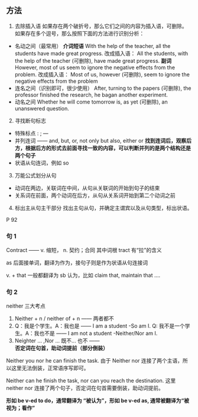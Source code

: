 ## 方法
1. 去除插入语
如果存在两个破折号，那么它们之间的内容为插入语，可删除。
如果存在多个逗号，那么按照下面的方法进行识别分析：
- 名动之间（最常用） 
	**介词短语**
	With the help of the teacher, all the students have made great progress.
	改成插入语：
	All the students, with the help of the teacher (可删除), have made great progress.
	**副词**
	However, most of us seem to ignore the negative effects from the problem.
	改成插入语：
	Most of us, however (可删除), seem to ignore the negative effects from the problem
- 连名之间（识别即可，很少使用）
	After, turning to the papers (可删除), the professor finished the research, he bagan another experiment.
- 动名之间
	Whether he will come tomorrow is, as yet (可删除), an unanswered question.
2. 寻找断句标志
- 特殊标点 : ; —
- 并列连词 —— and, but, or, not only but also, either or
**找到连词后，观察后方，根据后方的形式去前面寻找一致的内容，可以判断并列的是两个结构还是两个句子**
 - 状语从句连词，例如 so
3. 万能公式划分从句
 - 动词在两边，关联词在中间，从句从关联词的开始到句子的结束
 - 关系词在前面，两个动词在后方，从句从关系词开始到第二个动词之前 
4. 标出主从句主干部分
找出主句从句，并确定主谓宾以及从句类型，标出状语。

P 92
### 句 1
Contract —— v. 缩短， n. 契约；合同
其中词根 tract 有“拉”的含义

as 后面接单词，翻译为作为，接句子则是作为状语从句连接词

v. + that 一般都翻译为 sb 认为，比如 claim that, maintain that ....

### 句 2
neither 三大考点
1. Neither + n / neither of + n —— 两者都不
2. Q：我是个学生。A：我也是 —— I am a student -So am I.  Q: 我不是一个学生。A：我也不是 —— I am not a student -Neither/Nor am I.
3. Neighter ... ,Nor ...  既不... 也不 —— **否定词在句首，助动词提前（部分倒装）**

Neither you nor he can finish the task. 由于 Neither nor 连接了两个主语，所以这里无法倒装，正常语序写即可。

Neither can he finish the task, nor can you reach the destination. 这里 neither nor 连接了两个句子，否定词在句首需要倒装，助动词提前。
 
**形如 be v-ed to do，通常翻译为 “被认为”，形如 be v-ed as, 通常被翻译为“被视为；看作”**


